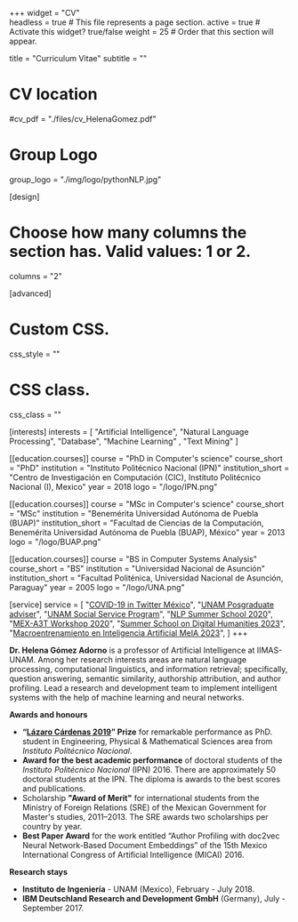 +++
widget = "CV"  
headless = true  # This file represents a page section.
active = true  # Activate this widget? true/false
weight = 25  # Order that this section will appear.

title = "Curriculum Vitae"
subtitle = ""

# CV location
#cv_pdf = "./files/cv_HelenaGomez.pdf"

# Group Logo
group_logo = "./img/logo/pythonNLP.jpg"

[design]
  # Choose how many columns the section has. Valid values: 1 or 2.
  columns = "2"

[advanced]
 # Custom CSS. 
 css_style = ""
 
 # CSS class.
 css_class = ""
 

[interests]
  interests = [
    "Artificial Intelligence",
    "Natural Language Processing",
    "Database",
    "Machine Learning" ,
    "Text Mining"
  ]
 

[[education.courses]]
  course = "PhD in Computer's science"
  course_short = "PhD"
  institution = "Instituto Politécnico Nacional (IPN)"
  institution_short = "Centro de Investigación en Computación (CIC), Instituto Politécnico Nacional (I), Mexico"
  year = 2018
  logo = "/logo/IPN.png"

[[education.courses]]
  course = "MSc in Computer's science"
  course_short = "MSc"
  institution = "Benemérita Universidad Autónoma de Puebla (BUAP)"
  institution_short = "Facultad de Ciencias de la Computación, Benemérita Universidad Autónoma de Puebla (BUAP), México"
  year = 2013
  logo = "/logo/BUAP.png"
 

[[education.courses]]
  course = "BS in Computer Systems Analysis"
  course_short = "BS"
  institution = "Universidad Nacional de Asunción"
  institution_short = "Facultad Politénica, Universidad Nacional de Asunción, Paraguay"
  year = 2005
  logo = "/logo/UNA.png"

[service]
  service = [
    "[COVID-19 in Twitter México]( http://www.miopers.unam.mx/covid/#/)",
    "[UNAM Posgraduate adviser]( http://www.mcc.unam.mx/tutoresarea.php)",
    "[UNAM Social Service Program](https://www.siass.unam.mx/)",
    "[NLP Summer School 2020](https://ampln.github.io/escuelaverano2020/)",
    "[MEX-A3T Workshop 2020](https://sites.google.com/view/mex-a3t/home?authuser=0)",
    "[Summer School on Digital Humanities 2023](https://sites.google.com/aries.iimas.unam.mx/school-digital-humanities/home)",
    "[Macroentrenamiento en Inteligencia Artificial MeIA 2023](https://www.taller-tic.redmacro.unam.mx/MeIA/)",
  ]
+++

**Dr. Helena Gómez Adorno** is a professor of Artificial Intelligence at IIMAS-UNAM. Among her research interests areas are natural language processing, computational linguistics, and information retrieval; specifically, question answering, semantic similarity, authorship attribution, and author profiling. Lead a research and development team to implement intelligent systems with the help of machine learning and neural networks.

**Awards and honours**

- **“[Lázaro Cárdenas 2019](https://issuu.com/ipn85/docs/gaceta_quincenal_1485)” Prize** for remarkable performance as PhD. student in Engineering,
  Physical & Mathematical Sciences area from _Instituto Politécnico Nacional_.
- **Award for the best academic performance** of doctoral students of the _Instituto Politécnico Nacional_ (IPN) 2016. There are approximately 50 doctoral students at the IPN. The diploma is awards to the best scores and publications.
- Scholarship **"Award of Merit"** for international students from the Ministry of Foreign Relations (SRE) of the Mexican Government for Master's studies, 2011–2013. The SRE awards two scholarships per country by year.
- **Best Paper Award** for the work entitled “Author Profiling with doc2vec Neural Network-Based Document Embeddings” of the 15th Mexico International Congress of Artificial Intelligence (MICAI) 2016.

**Research stays**

- **Instituto de Ingeniería** - UNAM (Mexico), February - July 2018.
- **IBM Deutschland Research and Development GmbH** (Germany), July - September 2017.
